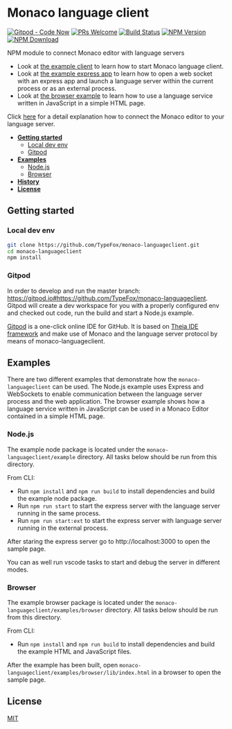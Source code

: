 # Monaco language client
[![Gitpod - Code Now](https://img.shields.io/badge/Gitpod-code%20now-blue.svg?longCache=true)](https://gitpod.io#https://github.com/TypeFox/monaco-languageclient)
[![PRs Welcome](https://img.shields.io/badge/PRs-welcome-brightgreen.svg?longCache=true)](https://github.com/TypeFox/monaco-languageclient/labels/help%20wanted)
[![Build Status](https://travis-ci.org/TypeFox/monaco-languageclient.svg?branch=master)](https://travis-ci.org/TypeFox/monaco-languageclient)
[![NPM Version](https://img.shields.io/npm/v/monaco-languageclient.svg)](https://www.npmjs.com/package/monaco-languageclient)
[![NPM Download](https://img.shields.io/npm/dt/monaco-languageclient.svg)](https://www.npmjs.com/package/monaco-languageclient)

NPM module to connect Monaco editor with language servers

- Look at [the example client](https://github.com/TypeFox/monaco-languageclient/blob/master/example/src/client.ts) to learn how to start Monaco language client.
- Look at [the example express app](https://github.com/TypeFox/monaco-languageclient/blob/master/example/src/server.ts) to learn how to open a web socket with an express app and launch a language server within the current process or as an external process.
- Look at [the browser example](https://github.com/TypeFox/monaco-languageclient/blob/master/examples/browser/src/client.ts) to learn how to use a language service written in JavaScript in a simple HTML page.

Click [here](http://typefox.io/teaching-the-language-server-protocol-to-microsofts-monaco-editor) for a detail explanation how to connect the Monaco editor to your language server.

- [**Getting started**](#getting-started)
   - [Local dev env](#local-dev-env)
  - [Gitpod](#gitpod)
- [**Examples**](#examples)
  - [Node.js](#nodejs)
  - [Browser](#browser)
- [**History**](CHANGELOG.md)
- [**License**](#license)

## Getting started

### Local dev env

```bash
git clone https://github.com/TypeFox/monaco-languageclient.git
cd monaco-languageclient
npm install
```

### Gitpod

In order to develop and run the master branch: https://gitpod.io#https://github.com/TypeFox/monaco-languageclient. 
Gitpod will create a dev workspace for you with a properly configured env and checked out code, run the build and start a Node.js example.

[Gitpod](https://www.gitpod.io) is a one-click online IDE for GitHub. It is based on [Theia IDE framework](http://www.theia-ide.org) and make use of Monaco and the language server protocol by means of monaco-languageclient.

## Examples

There are two different examples that demonstrate how the `monaco-languageclient` can be used. The Node.js example uses Express and WebSockets to enable communication between the language server process and the web application. The browser example shows how a language service written in JavaScript can be used in a Monaco Editor contained in a simple HTML page.

### Node.js

The example node package is located under the `monaco-languageclient/example` directory. All tasks below should be run from this directory.

From CLI:
- Run `npm install` and `npm run build` to install dependencies and build the example node package.
- Run `npm run start` to start the express server with the language server running in the same process.
- Run `npm run start:ext` to start the express server with language server running in the external process.

After staring the express server go to http://localhost:3000 to open the sample page.

You can as well run vscode tasks to start and debug the server in different modes.

### Browser

The example browser package is located under the `monaco-languageclient/examples/browser` directory. All tasks below should be run from this directory.

From CLI:
- Run `npm install` and `npm run build` to install dependencies and build the example HTML and JavaScript files.

After the example has been built, open `monaco-languageclient/examples/browser/lib/index.html` in a browser to open the sample page.

## License
[MIT](https://github.com/TypeFox/monaco-languageclient/blob/master/License.txt)
